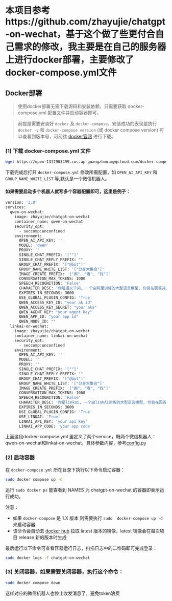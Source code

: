 # 本项目参考https://github.com/zhayujie/chatgpt-on-wechat，基于这个做了些更付合自己需求的修改，我主要是在自己的服务器上进行docker部署，主要修改了docker-compose.yml文件

## Docker部署

> 使用docker部署无需下载源码和安装依赖，只需要获取 docker-compose.yml 配置文件并启动容器即可。

> 前提是需要安装好 `docker` 及 `docker-compose`，安装成功的表现是执行 `docker -v` 和 `docker-compose version` (或 docker compose version) 可以查看到版本号，可前往 [docker官网](https://docs.docker.com/engine/install/) 进行下载。

### (1) 下载 docker-compose.yml 文件

```bash
wget https://open-1317903499.cos.ap-guangzhou.myqcloud.com/docker-compose.yml
```

下载完成后打开 `docker-compose.yml` 修改所需配置，如 `OPEN_AI_API_KEY` 和 `GROUP_NAME_WHITE_LIST` 等,默认是一个微信机器人。
#### 如果需要启动多个机器人就写多个容器配置即可，这里是例子：
```bash
version: '2.0'
services:
  qwen-on-wechat:
    image: zhayujie/chatgpt-on-wechat
    container_name: qwen-on-wechat
    security_opt:
      - seccomp:unconfined
    environment:
      OPEN_AI_API_KEY: ''
      MODEL: 'qwen'
      PROXY: ''
      SINGLE_CHAT_PREFIX: '[""]'
      SINGLE_CHAT_REPLY_PREFIX: ""
      GROUP_CHAT_PREFIX: '["@bot"]'
      GROUP_NAME_WHITE_LIST: '["分身大集合"]'
      IMAGE_CREATE_PREFIX: '["画", "看", "找"]'
      CONVERSATION_MAX_TOKENS: 1000
      SPEECH_RECOGNITION: 'False'
      CHARACTER_DESC: '你是通义千问, 一个由阿里训练的大型语言模型, 你旨在回答并解决人们的任何问题，并且可以使用多种语言与人交流。'
      EXPIRES_IN_SECONDS: 3600
      USE_GLOBAL_PLUGIN_CONFIG: 'True'
      QWEN_ACCESS_KEY_ID: "your ak id"
      QWEN_ACCESS_KEY_SECRET: "your aks"
      QWEN_AGENT_KEY: "your agent key"
      QWEN_APP_ID: "your app id"
      QWEN_NODE_ID: ""
  linkai-on-wechat:
    image: zhayujie/chatgpt-on-wechat
    container_name: linkai-on-wechat
    security_opt:
      - seccomp:unconfined
    environment:
      OPEN_AI_API_KEY: ''
      MODEL: ''
      PROXY: ''
      SINGLE_CHAT_PREFIX: '[""]'
      SINGLE_CHAT_REPLY_PREFIX: ""
      GROUP_CHAT_PREFIX: '["@bot"]'
      GROUP_NAME_WHITE_LIST: '["分身大集合"]'
      IMAGE_CREATE_PREFIX: '["画", "看", "找"]'
      CONVERSATION_MAX_TOKENS: 1000
      SPEECH_RECOGNITION: 'False'
      CHARACTER_DESC: '你是linkai, 一个由linkAI训练的大型语言模型, 你旨在回答并解决人们的任何问题，并且可以使用多种语言与人交流。'
      EXPIRES_IN_SECONDS: 3600
      USE_GLOBAL_PLUGIN_CONFIG: 'True'
      USE_LINKAI: 'True'
      LINKAI_API_KEY: 'your api key'
      LINKAI_APP_CODE: 'your app code'
```
上面这段docker-compose.yml 里定义了两个service，既两个微信机器人：qwen-on-wechat和linkai-on-wechat，具体参数内容，参考[config.py](https://github.com/amyflash/chatgpt-on-wechat/blob/master/config.py)
### (2) 启动容器

在 `docker-compose.yml` 所在目录下执行以下命令启动容器：

```bash
sudo docker compose up -d
```
运行 `sudo docker ps` 能查看到 NAMES 为 chatgpt-on-wechat 的容器即表示运行成功。

注意：

 - 如果 `docker-compose` 是 1.X 版本 则需要执行 `sudo  docker-compose up -d` 来启动容器
 - 该命令会自动去 [docker hub](https://hub.docker.com/r/zhayujie/chatgpt-on-wechat) 拉取 latest 版本的镜像，latest 镜像会在每次项目 release 新的版本时生成

最后运行以下命令可查看容器运行日志，扫描日志中的二维码即可完成登录：

```bash
sudo docker logs -f chatgpt-on-wechat
```
### (3) 关闭容器，如果需要关闭容器，执行这个命令：

```bash
sudo docker compose down
```
这样对应的微信机器人也停止收发消息了，避免token浪费

